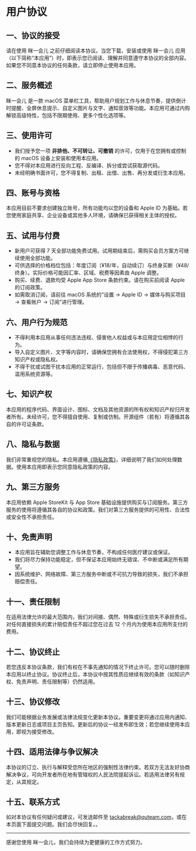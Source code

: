 # 用户协议

## 一、协议的接受

请在使用 眯一会儿 之前仔细阅读本协议。当您下载、安装或使用 眯一会儿 应用（以下简称“本应用”）时，即表示您已阅读、理解并同意遵守本协议的全部内容。如果您不同意本协议的任何条款，请立即停止使用本应用。

## 二、服务概述

眯一会儿 是一款 macOS 菜单栏工具，帮助用户规划工作与休息节奏，提供倒计时提醒、全屏休息提示、自定义图片与文字、通知音效等功能。本应用可通过内购解锁高级特性，包括不限期使用、更多个性化选项等。

## 三、使用许可

- 我们授予您一项 **非排他、不可转让、可撤销** 的许可，仅用于在您拥有或控制的 macOS 设备上安装和使用本应用。
- 您不得对本应用进行反向工程、反编译、拆分或尝试获取源代码。
- 未经明确书面许可，您不得复制、出租、出借、出售、再分发或衍生本应用。

## 四、账号与资格

本应用目前不要求创建独立账号，所有功能均以您的设备和 Apple ID 为基础。若您使用家庭共享、企业设备或其他多人环境，请确保已获得相关主体的授权。

## 五、试用与付费

- 新用户可获得 7 天全部功能免费试用。试用期结束后，需购买会员方案方可继续使用全部功能。
- 可供选择的价格档位包括：年度订阅（¥18/年，自动续订）与终身买断（¥48/终身）。实际价格可能因汇率、区域、税费等因素由 Apple 调整。
- 购买、续费、退款均受 Apple App Store 条款约束。请在购买前阅读 Apple 的订阅政策。
- 如需取消订阅，请前往 macOS 系统的“设置 → Apple ID → 媒体与购买项目 → 查看账户 → 订阅”进行管理。

## 六、用户行为规范

- 不得利用本应用从事任何违法违规、侵害他人权益或与本应用定位相悖的行为。
- 导入自定义图片、文字等内容时，请确保您拥有合法使用权，不得侵犯第三方知识产权或隐私权。
- 不得干扰或试图干扰本应用的正常运行，包括但不限于传播病毒、恶意代码、滥用系统资源等。

## 七、知识产权

本应用的程序代码、界面设计、图标、文档及其他资源的所有权和知识产权归开发者所有。未经许可，您不得擅自使用、复制或仿制。开源组件（若有）将遵循其各自的许可证条款。

## 八、隐私与数据

我们非常重视您的隐私。本应用遵循[《隐私政策》](./privacy-policy.md)，详细说明了我们如何处理数据。使用本应用即表示您同意隐私政策的内容。

## 九、第三方服务

本应用依赖 Apple StoreKit 与 App Store 基础设施提供购买与订阅服务。第三方服务的使用将遵循其各自的协议和政策。我们对第三方服务提供的可用性、合法性或安全性不承担责任。

## 十、免责声明

- 本应用旨在辅助您调整工作与休息节奏，不构成任何医疗建议或保证。
- 我们将尽力保持功能稳定，但不保证本应用始终无错误、不中断或满足所有期望。
- 因系统维护、网络故障、第三方服务中断或不可抗力导致的损失，我们不承担赔偿责任。

## 十一、责任限制

在适用法律允许的最大范围内，我们对间接、偶然、特殊或衍生损失不承担责任。对任何直接损失的累计赔偿责任不超过您在过去 12 个月内为使用本应用所支付的费用。

## 十二、协议终止

若您违反本协议条款，我们有权在不事先通知的情况下终止许可。您可以随时删除本应用以终止协议。协议终止后，本协议中按其性质应继续有效的条款（如知识产权、免责声明、责任限制等）仍然适用。

## 十三、协议修改

我们可能根据业务发展或法律法规变化更新本协议。重要变更将通过应用内通知、版本更新日志或项目主页告知。更新后的协议一经发布即生效；若您继续使用本应用，即视为接受修改。

## 十四、适用法律与争议解决

本协议的订立、执行与解释受您所在地区的强制性法律约束。若双方无法友好协商解决争议，可向开发者所在地有管辖权的人民法院提起诉讼。若适用法律另有规定，从其规定。

## 十五、联系方式

如对本协议有任何疑问或建议，可发送邮件至 [tackabreak@quteam.com](mailto:tackabreak@quteam.com)，或在本页面下面提交问题。我们会尽快回复。。

---

感谢您使用 眯一会儿，我们会持续为更健康的工作方式努力。
